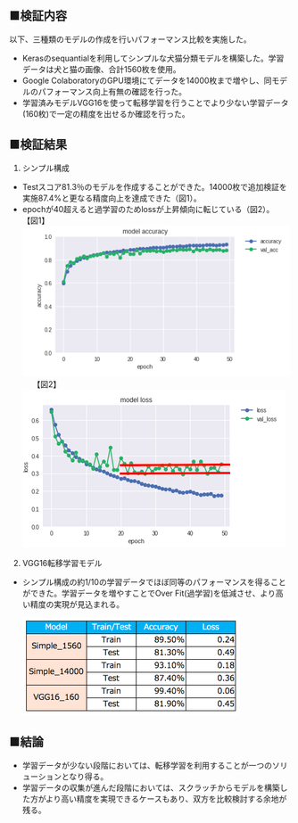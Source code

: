 
## ■検証内容
以下、三種類のモデルの作成を行いパフォーマンス比較を実施した。
- Kerasのsequantialを利用してシンプルな犬猫分類モデルを構築した。学習データは犬と猫の画像、合計1560枚を使用。
- Google ColaboratoryのGPU環境にてデータを14000枚まで増やし、同モデルのパフォーマンス向上有無の確認を行った。
- 学習済みモデルVGG16を使って転移学習を行うことでより少ない学習データ(160枚)で一定の精度を出せるか確認を行った。

## ■検証結果
1. シンプル構成
- Testスコア81.3％のモデルを作成することができた。14000枚で追加検証を実施87.4%と更なる精度向上を達成できた（図1）。  
- epochが40超えると過学習のためlossが上昇傾向に転じている（図2）。
【図1】  
![img](https://github.com/tkshim/Picture/blob/master/keras_accuracy.png)  
　
【図2】  
![img](https://github.com/tkshim/Picture/blob/master/keras_loss.png)   

2. VGG16転移学習モデル
- シンプル構成の約1/10の学習データでほぼ同等のパフォーマンスを得ることができた。学習データを増やすことでOver Fit(過学習)を低減させ、より高い精度の実現が見込まれる。

  ![img](https://github.com/tkshim/Picture/blob/master/keras_performance_hikaku.png)

## ■結論
- 学習データが少ない段階においては、転移学習を利用することが一つのソリューションとなり得る。
- 学習データの収集が進んだ段階においては、スクラッチからモデルを構築した方がより高い精度を実現できるケースもあり、双方を比較検討する余地が残る。
